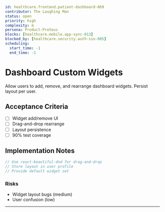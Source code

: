 ```yaml
id: healthcare.frontend.patient-dashboard-069
contributor: The Laughing Man
status: open
priority: high
complexity: m
persona: Product-Proteus
blocks: [healthcare.mobile.app-sync-013]
blocked_by: [healthcare.security.auth-sso-005]
scheduling:
  start_time: -1
  end_time: -1
```

# Dashboard Custom Widgets

Allow users to add, remove, and rearrange dashboard widgets. Persist layout per user.


## Acceptance Criteria
- [ ] Widget add/remove UI
- [ ] Drag-and-drop rearrange
- [ ] Layout persistence
- [ ] 90% test coverage

## Implementation Notes

```typescript
// Use react-beautiful-dnd for drag-and-drop
// Store layout in user profile
// Provide default widget set
```

### Risks

- Widget layout bugs (medium)
- User confusion (low)

---

[Product-Proteus]: ./personas/product-proteus.md
[healthcare.security.auth-sso-005]: ./tickets/healthcare.security.auth-sso-005.md
[healthcare.mobile.app-sync-013]: ./tickets/healthcare.mobile.app-sync-013.md

